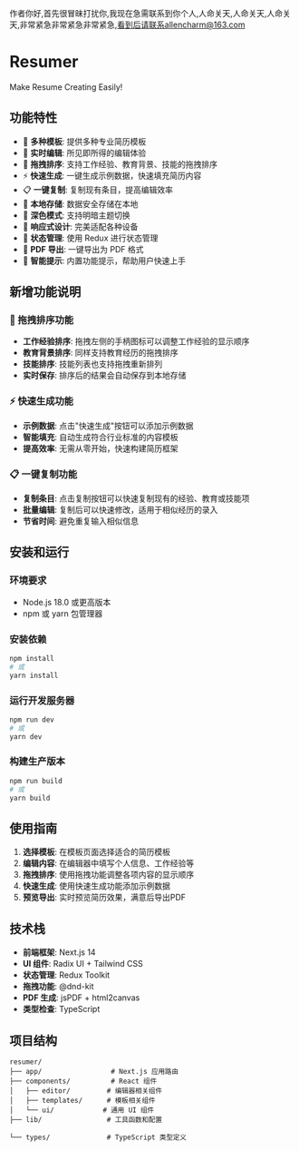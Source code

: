 作者你好,首先很冒昧打扰你,我现在急需联系到你个人,人命关天,人命关天,人命关天,非常紧急非常紧急非常紧急,看到后请联系allencharm@163.com

# Resumer

Make Resume Creating Easily!

## 功能特性

- 🎨 **多种模板**: 提供多种专业简历模板
- 📝 **实时编辑**: 所见即所得的编辑体验
- 🔄 **拖拽排序**: 支持工作经验、教育背景、技能的拖拽排序
- ⚡ **快速生成**: 一键生成示例数据，快速填充简历内容
- 📋 **一键复制**: 复制现有条目，提高编辑效率
- 💾 **本地存储**: 数据安全存储在本地
- 🌙 **深色模式**: 支持明暗主题切换
- 📱 **响应式设计**: 完美适配各种设备
- 🔄 **状态管理**: 使用 Redux 进行状态管理
- 📄 **PDF 导出**: 一键导出为 PDF 格式
- 🎯 **智能提示**: 内置功能提示，帮助用户快速上手

## 新增功能说明

### 🔄 拖拽排序功能
- **工作经验排序**: 拖拽左侧的手柄图标可以调整工作经验的显示顺序
- **教育背景排序**: 同样支持教育经历的拖拽排序
- **技能排序**: 技能列表也支持拖拽重新排列
- **实时保存**: 排序后的结果会自动保存到本地存储

### ⚡ 快速生成功能
- **示例数据**: 点击"快速生成"按钮可以添加示例数据
- **智能填充**: 自动生成符合行业标准的内容模板
- **提高效率**: 无需从零开始，快速构建简历框架

### 📋 一键复制功能
- **复制条目**: 点击复制按钮可以快速复制现有的经验、教育或技能项
- **批量编辑**: 复制后可以快速修改，适用于相似经历的录入
- **节省时间**: 避免重复输入相似信息

## 安装和运行

### 环境要求
- Node.js 18.0 或更高版本
- npm 或 yarn 包管理器

### 安装依赖
```bash
npm install
# 或
yarn install
```

### 运行开发服务器
```bash
npm run dev
# 或
yarn dev
```

### 构建生产版本
```bash
npm run build
# 或
yarn build
```

## 使用指南

1. **选择模板**: 在模板页面选择适合的简历模板
2. **编辑内容**: 在编辑器中填写个人信息、工作经验等
3. **拖拽排序**: 使用拖拽功能调整各项内容的显示顺序
4. **快速生成**: 使用快速生成功能添加示例数据
5. **预览导出**: 实时预览简历效果，满意后导出PDF

## 技术栈

- **前端框架**: Next.js 14
- **UI 组件**: Radix UI + Tailwind CSS
- **状态管理**: Redux Toolkit
- **拖拽功能**: @dnd-kit
- **PDF 生成**: jsPDF + html2canvas
- **类型检查**: TypeScript

## 项目结构

```
resumer/
├── app/                 # Next.js 应用路由
├── components/          # React 组件
│   ├── editor/         # 编辑器相关组件
│   ├── templates/      # 模板相关组件
│   └── ui/            # 通用 UI 组件
├── lib/                # 工具函数和配置

└── types/              # TypeScript 类型定义
```
